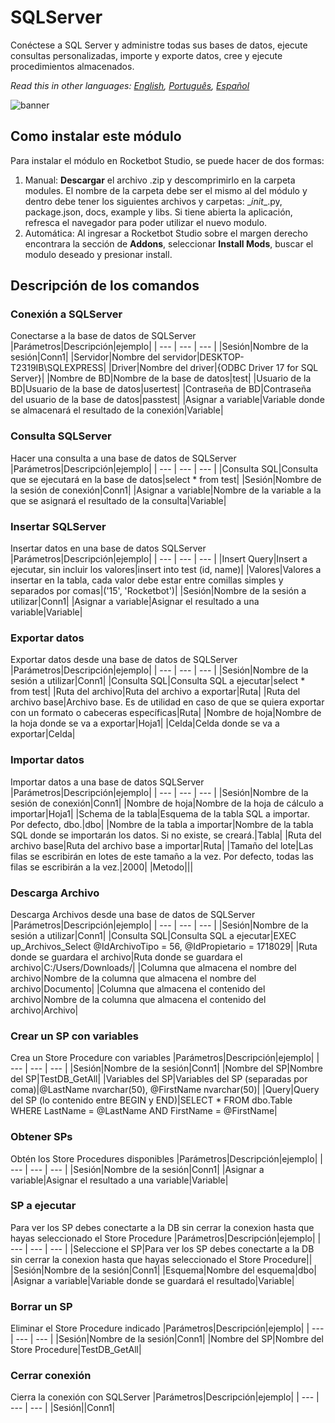 



# SQLServer
  
Conéctese a SQL Server y administre todas sus bases de datos, ejecute consultas personalizadas, importe y exporte datos, cree y ejecute procedimientos almacenados.  

*Read this in other languages: [English](Manual_SQLServer_.md), [Português](Manual_SQLServer_.pr.md), [Español](Manual_SQLServer_.es.md)*
  
![banner](imgs/Banner_SQLServer_.jpg)
## Como instalar este módulo
  
Para instalar el módulo en Rocketbot Studio, se puede hacer de dos formas:
1. Manual: __Descargar__ el archivo .zip y descomprimirlo en la carpeta modules. El nombre de la carpeta debe ser el mismo al del módulo y dentro debe tener los siguientes archivos y carpetas: \__init__.py, package.json, docs, example y libs. Si tiene abierta la aplicación, refresca el navegador para poder utilizar el nuevo modulo.
2. Automática: Al ingresar a Rocketbot Studio sobre el margen derecho encontrara la sección de **Addons**, seleccionar **Install Mods**, buscar el modulo deseado y presionar install.  


## Descripción de los comandos

### Conexión a SQLServer
  
Conectarse a la base de datos de SQLServer
|Parámetros|Descripción|ejemplo|
| --- | --- | --- |
|Sesión|Nombre de la sesión|Conn1|
|Servidor|Nombre del servidor|DESKTOP-T2319IB\SQLEXPRESS|
|Driver|Nombre del driver|{ODBC Driver 17 for SQL Server}|
|Nombre de BD|Nombre de la base de datos|test|
|Usuario de la BD|Usuario de la base de datos|usertest|
|Contraseña de BD|Contraseña del usuario de la base de datos|passtest|
|Asignar a variable|Variable donde se almacenará el resultado de la conexión|Variable|

### Consulta SQLServer
  
Hacer una consulta a una base de datos de SQLServer
|Parámetros|Descripción|ejemplo|
| --- | --- | --- |
|Consulta SQL|Consulta que se ejecutará en la base de datos|select * from test|
|Sesión|Nombre de la sesión de conexión|Conn1|
|Asignar a variable|Nombre de la variable a la que se asignará el resultado de la consulta|Variable|

### Insertar SQLServer
  
Insertar datos en una base de datos SQLServer
|Parámetros|Descripción|ejemplo|
| --- | --- | --- |
|Insert Query|Insert a ejecutar, sin incluir los valores|insert into test (id, name)|
|Valores|Valores a insertar en la tabla, cada valor debe estar entre comillas simples y separados por comas|('15', 'Rocketbot')|
|Sesión|Nombre de la sesión a utilizar|Conn1|
|Asignar a variable|Asignar el resultado a una variable|Variable|

### Exportar datos
  
Exportar datos desde una base de datos de SQLServer
|Parámetros|Descripción|ejemplo|
| --- | --- | --- |
|Sesión|Nombre de la sesión a utilizar|Conn1|
|Consulta SQL|Consulta SQL a ejecutar|select * from test|
|Ruta del archivo|Ruta del archivo a exportar|Ruta|
|Ruta del archivo base|Archivo base. Es de utilidad en caso de que se quiera exportar con un formato o cabeceras específicas|Ruta|
|Nombre de hoja|Nombre de la hoja donde se va a exportar|Hoja1|
|Celda|Celda donde se va a exportar|Celda|

### Importar datos
  
Importar datos a una base de datos SQLServer
|Parámetros|Descripción|ejemplo|
| --- | --- | --- |
|Sesión|Nombre de la sesión de conexión|Conn1|
|Nombre de hoja|Nombre de la hoja de cálculo a importar|Hoja1|
|Schema de la tabla|Esquema de la tabla SQL a importar. Por defecto, dbo.|dbo|
|Nombre de la tabla a importar|Nombre de la tabla SQL donde se importarán los datos. Si no existe, se creará.|Tabla|
|Ruta del archivo base|Ruta del archivo base a importar|Ruta|
|Tamaño del lote|Las filas se escribirán en lotes de este tamaño a la vez. Por defecto, todas las filas se escribirán a la vez.|2000|
|Metodo|||

### Descarga Archivo
  
Descarga Archivos desde una base de datos de SQLServer
|Parámetros|Descripción|ejemplo|
| --- | --- | --- |
|Sesión|Nombre de la sesión a utilizar|Conn1|
|Consulta SQL|Consulta SQL a ejecutar|EXEC up_Archivos_Select @IdArchivoTipo = 56, @IdPropietario = 1718029|
|Ruta donde se guardara el archivo|Ruta donde se guardara el archivo|C:/Users/Downloads/|
|Columna que almacena el nombre del archivo|Nombre de la columna que almacena el nombre del archivo|Documento|
|Columna que almacena el contenido del archivo|Nombre de la columna que almacena el contenido del archivo|Archivo|

### Crear un SP con variables
  
Crea un Store Procedure con variables
|Parámetros|Descripción|ejemplo|
| --- | --- | --- |
|Sesión|Nombre de la sesión|Conn1|
|Nombre del SP|Nombre del SP|TestDB_GetAll|
|Variables del SP|Variables del SP (separadas por coma)|@LastName nvarchar(50), @FirstName nvarchar(50)|
|Query|Query del SP (lo contenido entre BEGIN y END)|SELECT * FROM dbo.Table WHERE LastName = @LastName AND FirstName = @FirstName|

### Obtener SPs
  
Obtén los Store Procedures disponibles
|Parámetros|Descripción|ejemplo|
| --- | --- | --- |
|Sesión|Nombre de la sesión|Conn1|
|Asignar a variable|Asignar el resultado a una variable|Variable|

### SP a ejecutar
  
Para ver los SP debes conectarte a la DB sin cerrar la conexion hasta que hayas seleccionado el Store Procedure
|Parámetros|Descripción|ejemplo|
| --- | --- | --- |
|Seleccione el SP|Para ver los SP debes conectarte a la DB sin cerrar la conexion hasta que hayas seleccionado el Store Procedure||
|Sesión|Nombre de la sesión|Conn1|
|Esquema|Nombre del esquema|dbo|
|Asignar a variable|Variable donde se guardará el resultado|Variable|

### Borrar un SP
  
Eliminar el Store Procedure indicado
|Parámetros|Descripción|ejemplo|
| --- | --- | --- |
|Sesión|Nombre de la sesión|Conn1|
|Nombre del SP|Nombre del Store Procedure|TestDB_GetAll|

### Cerrar conexión
  
Cierra la conexión con SQLServer
|Parámetros|Descripción|ejemplo|
| --- | --- | --- |
|Sesión||Conn1|
